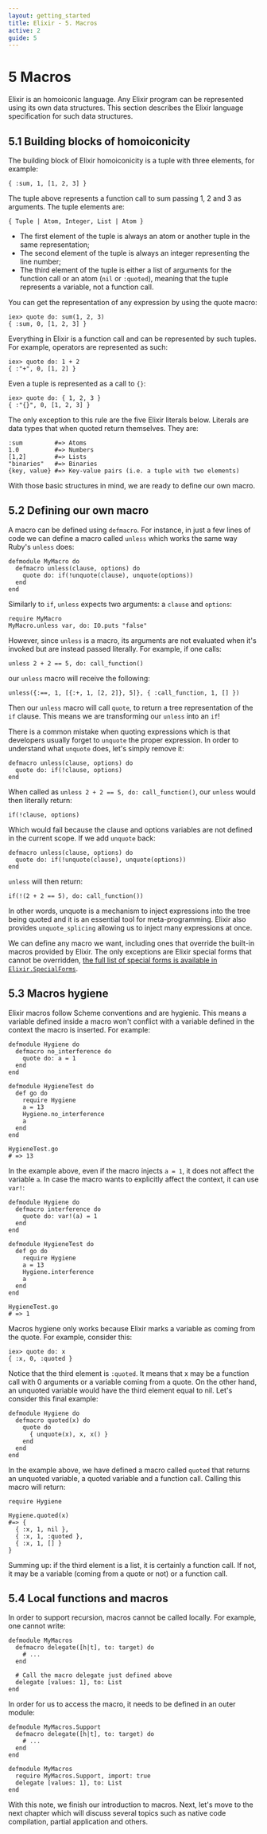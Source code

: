 ```yaml
---
layout: getting_started
title: Elixir - 5. Macros
active: 2
guide: 5
---
```


# 5 Macros

Elixir is an homoiconic language. Any Elixir program can be represented using its own data structures. This section describes the Elixir language specification for such data structures.

## 5.1 Building blocks of homoiconicity

The building block of Elixir homoiconicity is a tuple with three elements, for example:

    { :sum, 1, [1, 2, 3] }

The tuple above represents a function call to sum passing 1, 2 and 3 as arguments. The tuple elements are:

    { Tuple | Atom, Integer, List | Atom }

* The first element of the tuple is always an atom or another tuple in the same representation;
* The second element of the tuple is always an integer representing the line number;
* The third element of the tuple is either a list of arguments for the function call or an atom (`nil` or `:quoted`), meaning that the tuple represents a variable, not a function call.

You can get the representation of any expression by using the quote macro:

    iex> quote do: sum(1, 2, 3)
    { :sum, 0, [1, 2, 3] }

Everything in Elixir is a function call and can be represented by such tuples. For example, operators are represented as such:

    iex> quote do: 1 + 2
    { :"+", 0, [1, 2] }

Even a tuple is represented as a call to `{}`:

    iex> quote do: { 1, 2, 3 }
    { :"{}", 0, [1, 2, 3] }

The only exception to this rule are the five Elixir literals below. Literals are data types that when quoted return themselves. They are:

    :sum         #=> Atoms
    1.0          #=> Numbers
    [1,2]        #=> Lists
    "binaries"   #=> Binaries
    {key, value} #=> Key-value pairs (i.e. a tuple with two elements)

With those basic structures in mind, we are ready to define our own macro.

## 5.2 Defining our own macro

A macro can be defined using `defmacro`. For instance, in just a few lines of code we can define a macro called `unless` which works the same way Ruby's `unless` does:

    defmodule MyMacro do
      defmacro unless(clause, options) do
        quote do: if(!unquote(clause), unquote(options))
      end
    end

Similarly to `if`, `unless` expects two arguments: a `clause` and `options`:

    require MyMacro
    MyMacro.unless var, do: IO.puts "false"

However, since `unless` is a macro, its arguments are not evaluated when it's invoked but are instead passed literally. For example, if one calls:

    unless 2 + 2 == 5, do: call_function()

our `unless` macro will receive the following:

    unless({:==, 1, [{:+, 1, [2, 2]}, 5]}, { :call_function, 1, [] })

Then our `unless` macro will call `quote`, to return a tree representation of the `if` clause. This means we are transforming our `unless` into an `if`!

There is a common mistake when quoting expressions which is that developers usually forget to `unquote` the proper expression. In order to understand what `unquote` does, let's simply remove it:

    defmacro unless(clause, options) do
      quote do: if(!clause, options)
    end

When called as `unless 2 + 2 == 5, do: call_function()`, our `unless` would then literally return:

    if(!clause, options)

Which would fail because the clause and options variables are not defined in the current scope. If we add `unquote` back:

    defmacro unless(clause, options) do
      quote do: if(!unquote(clause), unquote(options))
    end

`unless` will then return:

    if(!(2 + 2 == 5), do: call_function())

In other words, unquote is a mechanism to inject expressions into the tree being quoted and it is an essential tool for meta-programming. Elixir also provides `unquote_splicing` allowing us to inject many expressions at once.

We can define any macro we want, including ones that override the built-in macros provided by Elixir. The only exceptions are Elixir special forms that cannot be overridden, [the full list of special forms is available in `Elixir.SpecialForms`](https://github.com/elixir-lang/elixir/tree/master/lib/elixir/special_forms.ex).

## 5.3 Macros hygiene

Elixir macros follow Scheme conventions and are hygienic. This means a variable defined inside a macro won't conflict with a variable defined in the context the macro is inserted. For example:

    defmodule Hygiene do
      defmacro no_interference do
        quote do: a = 1
      end
    end

    defmodule HygieneTest do
      def go do
        require Hygiene
        a = 13
        Hygiene.no_interference
        a
      end
    end

    HygieneTest.go
    # => 13

In the example above, even if the macro injects `a = 1`, it does not affect the variable `a`. In case the macro wants to explicitly affect the context, it can use `var!`:

    defmodule Hygiene do
      defmacro interference do
        quote do: var!(a) = 1
      end
    end

    defmodule HygieneTest do
      def go do
        require Hygiene
        a = 13
        Hygiene.interference
        a
      end
    end

    HygieneTest.go
    # => 1

Macros hygiene only works because Elixir marks a variable as coming from the quote. For example, consider this:

    iex> quote do: x
    { :x, 0, :quoted }

Notice that the third element is `:quoted`. It means that x may be a function call with 0 arguments or a variable coming from a quote. On the other hand, an unquoted variable would have the third element equal to nil. Let's consider this final example:

    defmodule Hygiene do
      defmacro quoted(x) do
        quote do
          { unquote(x), x, x() }
        end
      end
    end

In the example above, we have defined a macro called `quoted` that returns an unquoted variable, a quoted variable and a function call. Calling this macro will return:

    require Hygiene

    Hygiene.quoted(x)
    #=> {
      { :x, 1, nil },
      { :x, 1, :quoted },
      { :x, 1, [] }
    }

Summing up: if the third element is a list, it is certainly a function call. If not, it may be a variable (coming from a quote or not) or a function call.

## 5.4 Local functions and macros

In order to support recursion, macros cannot be called locally. For example, one cannot write:

    defmodule MyMacros
      defmacro delegate([h|t], to: target) do
        # ...
      end

      # Call the macro delegate just defined above
      delegate [values: 1], to: List
    end

In order for us to access the macro, it needs to be defined in an outer module:

    defmodule MyMacros.Support
      defmacro delegate([h|t], to: target) do
        # ...
      end
    end

    defmodule MyMacros
      require MyMacros.Support, import: true
      delegate [values: 1], to: List
    end

With this note, we finish our introduction to macros. Next, let's move to the next chapter which will discuss several topics such as native code compilation, partial application and others.
